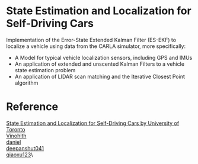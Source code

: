 # State Estimation and Localization for Self-Driving Cars

Implementation of the Error-State Extended Kalman Filter (ES-EKF) to localize a vehicle using data from the CARLA simulator, more specifically:
* A Model for typical vehicle localization sensors, including GPS and IMUs
* An application of extended and unscented Kalman Filters to a vehicle state estimation problem
* An application of LIDAR scan matching and the Iterative Closest Point algorithm

# Reference
[State Estimation and Localization for Self-Driving Cars by University of Toronto](https://www.coursera.org/learn/state-estimation-localization-self-driving-cars/home/info)\
[Vinohith](https://github.com/Vinohith/Self_Driving_Car_specialization)\
[daniel](https://github.com/daniel-s-ingram/self_driving_cars_specialization)\
[deepanshut041](https://github.com/deepanshut041/self-driving-car-specialization)\
[qiaoxu123](https://github.com/qiaoxu123/Self-Driving-Cars)\
